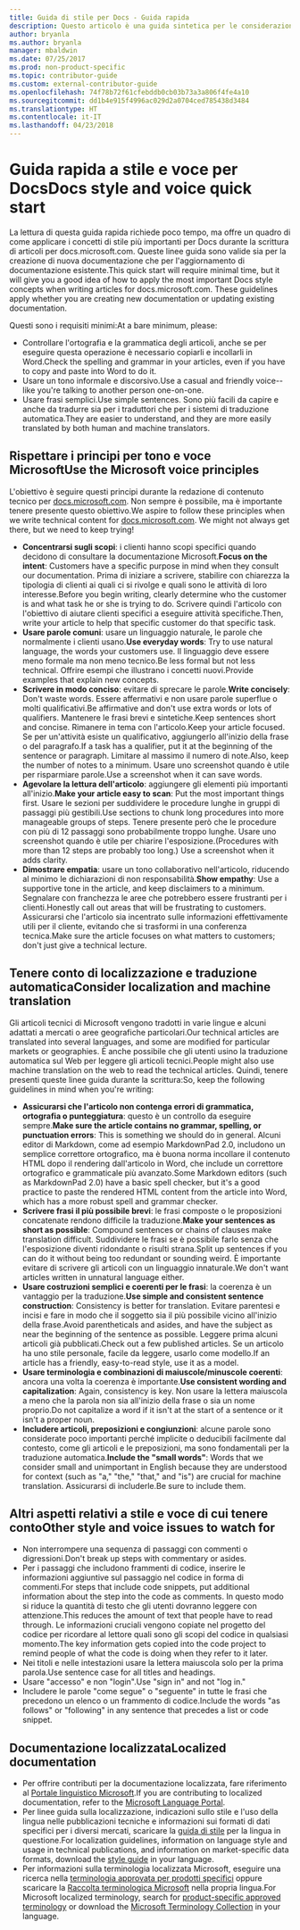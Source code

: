 ```yaml
---
title: Guida di stile per Docs - Guida rapida
description: Questo articolo è una guida sintetica per le considerazioni sullo stile, che contiene solo gli argomenti fondamentali per iniziare a contribuire a docs.microsoft.com.
author: bryanla
ms.author: bryanla
manager: mbaldwin
ms.date: 07/25/2017
ms.prod: non-product-specific
ms.topic: contributor-guide
ms.custom: external-contributor-guide
ms.openlocfilehash: 74f78b72f61cfebddb0cb03b73a3a806f4fe4a10
ms.sourcegitcommit: dd1b4e915f4996ac029d2a0704ced785438d3484
ms.translationtype: HT
ms.contentlocale: it-IT
ms.lasthandoff: 04/23/2018
---
```

# <a name="docs-style-and-voice-quick-start"></a><span data-ttu-id="4bd88-103">Guida rapida a stile e voce per Docs</span><span class="sxs-lookup"><span data-stu-id="4bd88-103">Docs style and voice quick start</span></span>

<span data-ttu-id="4bd88-104">La lettura di questa guida rapida richiede poco tempo, ma offre un quadro di come applicare i concetti di stile più importanti per Docs durante la scrittura di articoli per docs.microsoft.com. Queste linee guida sono valide sia per la creazione di nuova documentazione che per l'aggiornamento di documentazione esistente.</span><span class="sxs-lookup"><span data-stu-id="4bd88-104">This quick start will require minimal time, but it will give you a good idea of how to apply the most important Docs style concepts when writing articles for docs.microsoft.com. These guidelines apply whether you are creating new documentation or updating existing documentation.</span></span>

<span data-ttu-id="4bd88-105">Questi sono i requisiti minimi:</span><span class="sxs-lookup"><span data-stu-id="4bd88-105">At a bare minimum, please:</span></span>

- <span data-ttu-id="4bd88-106">Controllare l'ortografia e la grammatica degli articoli, anche se per eseguire questa operazione è necessario copiarli e incollarli in Word.</span><span class="sxs-lookup"><span data-stu-id="4bd88-106">Check the spelling and grammar in your articles, even if you have to copy and paste into Word to do it.</span></span>
- <span data-ttu-id="4bd88-107">Usare un tono informale e discorsivo.</span><span class="sxs-lookup"><span data-stu-id="4bd88-107">Use a casual and friendly voice--like you're talking to another person one-on-one.</span></span>
- <span data-ttu-id="4bd88-108">Usare frasi semplici.</span><span class="sxs-lookup"><span data-stu-id="4bd88-108">Use simple sentences.</span></span> <span data-ttu-id="4bd88-109">Sono più facili da capire e anche da tradurre sia per i traduttori che per i sistemi di traduzione automatica.</span><span class="sxs-lookup"><span data-stu-id="4bd88-109">They are easier to understand, and they are more easily translated by both human and machine translators.</span></span>

## <a name="use-the-microsoft-voice-principles"></a><span data-ttu-id="4bd88-110">Rispettare i principi per tono e voce Microsoft</span><span class="sxs-lookup"><span data-stu-id="4bd88-110">Use the Microsoft voice principles</span></span>

<span data-ttu-id="4bd88-111">L'obiettivo è seguire questi principi durante la redazione di contenuto tecnico per [docs.microsoft.com](https://docs.microsoft.com). Non sempre è possibile, ma è importante tenere presente questo obiettivo.</span><span class="sxs-lookup"><span data-stu-id="4bd88-111">We aspire to follow these principles when we write technical content for [docs.microsoft.com](https://docs.microsoft.com). We might not always get there, but we need to keep trying!</span></span>

- <span data-ttu-id="4bd88-112">**Concentrarsi sugli scopi**: i clienti hanno scopi specifici quando decidono di consultare la documentazione Microsoft.</span><span class="sxs-lookup"><span data-stu-id="4bd88-112">**Focus on the intent**: Customers have a specific purpose in mind when they consult our documentation.</span></span> <span data-ttu-id="4bd88-113">Prima di iniziare a scrivere, stabilire con chiarezza la tipologia di clienti ai quali ci si rivolge e quali sono le attività di loro interesse.</span><span class="sxs-lookup"><span data-stu-id="4bd88-113">Before you begin writing, clearly determine who the customer is and what task he or she is trying to do.</span></span> <span data-ttu-id="4bd88-114">Scrivere quindi l'articolo con l'obiettivo di aiutare clienti specifici a eseguire attività specifiche.</span><span class="sxs-lookup"><span data-stu-id="4bd88-114">Then, write your article to help that specific customer do that specific task.</span></span>
- <span data-ttu-id="4bd88-115">**Usare parole comuni**: usare un linguaggio naturale, le parole che normalmente i clienti usano.</span><span class="sxs-lookup"><span data-stu-id="4bd88-115">**Use everyday words**: Try to use natural language, the words your customers use.</span></span> <span data-ttu-id="4bd88-116">Il linguaggio deve essere meno formale ma non meno tecnico.</span><span class="sxs-lookup"><span data-stu-id="4bd88-116">Be less formal but not less technical.</span></span> <span data-ttu-id="4bd88-117">Offrire esempi che illustrano i concetti nuovi.</span><span class="sxs-lookup"><span data-stu-id="4bd88-117">Provide examples that explain new concepts.</span></span>
- <span data-ttu-id="4bd88-118">**Scrivere in modo conciso**: evitare di sprecare le parole.</span><span class="sxs-lookup"><span data-stu-id="4bd88-118">**Write concisely**: Don't waste words.</span></span> <span data-ttu-id="4bd88-119">Essere affermativi e non usare parole superflue o molti qualificativi.</span><span class="sxs-lookup"><span data-stu-id="4bd88-119">Be affirmative and don't use extra words or lots of qualifiers.</span></span> <span data-ttu-id="4bd88-120">Mantenere le frasi brevi e sintetiche.</span><span class="sxs-lookup"><span data-stu-id="4bd88-120">Keep sentences short and concise.</span></span> <span data-ttu-id="4bd88-121">Rimanere in tema con l'articolo.</span><span class="sxs-lookup"><span data-stu-id="4bd88-121">Keep your article focused.</span></span> <span data-ttu-id="4bd88-122">Se per un'attività esiste un qualificativo, aggiungerlo all'inizio della frase o del paragrafo.</span><span class="sxs-lookup"><span data-stu-id="4bd88-122">If a task has a qualifier, put it at the beginning of the sentence or paragraph.</span></span> <span data-ttu-id="4bd88-123">Limitare al massimo il numero di note.</span><span class="sxs-lookup"><span data-stu-id="4bd88-123">Also, keep the number of notes to a minimum.</span></span> <span data-ttu-id="4bd88-124">Usare uno screenshot quando è utile per risparmiare parole.</span><span class="sxs-lookup"><span data-stu-id="4bd88-124">Use a screenshot when it can save words.</span></span>
- <span data-ttu-id="4bd88-125">**Agevolare la lettura dell'articolo**: aggiungere gli elementi più importanti all'inizio.</span><span class="sxs-lookup"><span data-stu-id="4bd88-125">**Make your article easy to scan**: Put the most important things first.</span></span> <span data-ttu-id="4bd88-126">Usare le sezioni per suddividere le procedure lunghe in gruppi di passaggi più gestibili.</span><span class="sxs-lookup"><span data-stu-id="4bd88-126">Use sections to chunk long procedures into more manageable groups of steps.</span></span> <span data-ttu-id="4bd88-127">Tenere presente però che le procedure con più di 12 passaggi sono probabilmente troppo lunghe. Usare uno screenshot quando è utile per chiarire l'esposizione.</span><span class="sxs-lookup"><span data-stu-id="4bd88-127">(Procedures with more than 12 steps are probably too long.) Use a screenshot when it adds clarity.</span></span>
- <span data-ttu-id="4bd88-128">**Dimostrare empatia**: usare un tono collaborativo nell'articolo, riducendo al minimo le dichiarazioni di non responsabilità.</span><span class="sxs-lookup"><span data-stu-id="4bd88-128">**Show empathy**: Use a supportive tone in the article, and keep disclaimers to a minimum.</span></span> <span data-ttu-id="4bd88-129">Segnalare con franchezza le aree che potrebbero essere frustranti per i clienti.</span><span class="sxs-lookup"><span data-stu-id="4bd88-129">Honestly call out areas that will be frustrating to customers.</span></span> <span data-ttu-id="4bd88-130">Assicurarsi che l'articolo sia incentrato sulle informazioni effettivamente utili per il cliente, evitando che si trasformi in una conferenza tecnica.</span><span class="sxs-lookup"><span data-stu-id="4bd88-130">Make sure the article focuses on what matters to customers; don't just give a technical lecture.</span></span>

## <a name="consider-localization-and-machine-translation"></a><span data-ttu-id="4bd88-131">Tenere conto di localizzazione e traduzione automatica</span><span class="sxs-lookup"><span data-stu-id="4bd88-131">Consider localization and machine translation</span></span>

<span data-ttu-id="4bd88-132">Gli articoli tecnici di Microsoft vengono tradotti in varie lingue e alcuni adattati a mercati o aree geografiche particolari.</span><span class="sxs-lookup"><span data-stu-id="4bd88-132">Our technical articles are translated into several languages, and some are modified for particular markets or geographies.</span></span> <span data-ttu-id="4bd88-133">È anche possibile che gli utenti usino la traduzione automatica sul Web per leggere gli articoli tecnici.</span><span class="sxs-lookup"><span data-stu-id="4bd88-133">People might also use machine translation on the web to read the technical articles.</span></span> <span data-ttu-id="4bd88-134">Quindi, tenere presenti queste linee guida durante la scrittura:</span><span class="sxs-lookup"><span data-stu-id="4bd88-134">So, keep the following guidelines in mind when you're writing:</span></span>

- <span data-ttu-id="4bd88-135">**Assicurarsi che l'articolo non contenga errori di grammatica, ortografia o punteggiatura**: questo è un controllo da eseguire sempre.</span><span class="sxs-lookup"><span data-stu-id="4bd88-135">**Make sure the article contains no grammar, spelling, or punctuation errors**: This is something we should do in general.</span></span> <span data-ttu-id="4bd88-136">Alcuni editor di Markdown, come ad esempio MarkdownPad 2.0, includono un semplice correttore ortografico, ma è buona norma incollare il contenuto HTML dopo il rendering dall'articolo in Word, che include un correttore ortografico e grammaticale più avanzato.</span><span class="sxs-lookup"><span data-stu-id="4bd88-136">Some Markdown editors (such as MarkdownPad 2.0) have a basic spell checker, but it's a good practice to paste the rendered HTML content from the article into Word, which has a more robust spell and grammar checker.</span></span>
- <span data-ttu-id="4bd88-137">**Scrivere frasi il più possibile brevi**: le frasi composte o le proposizioni concatenate rendono difficile la traduzione.</span><span class="sxs-lookup"><span data-stu-id="4bd88-137">**Make your sentences as short as possible**: Compound sentences or chains of clauses make translation difficult.</span></span> <span data-ttu-id="4bd88-138">Suddividere le frasi se è possibile farlo senza che l'esposizione diventi ridondante o risulti strana.</span><span class="sxs-lookup"><span data-stu-id="4bd88-138">Split up sentences if you can do it without being too redundant or sounding weird.</span></span> <span data-ttu-id="4bd88-139">È importante evitare di scrivere gli articoli con un linguaggio innaturale.</span><span class="sxs-lookup"><span data-stu-id="4bd88-139">We don't want articles written in unnatural language either.</span></span>
- <span data-ttu-id="4bd88-140">**Usare costruzioni semplici e coerenti per le frasi**: la coerenza è un vantaggio per la traduzione.</span><span class="sxs-lookup"><span data-stu-id="4bd88-140">**Use simple and consistent sentence construction**: Consistency is better for translation.</span></span> <span data-ttu-id="4bd88-141">Evitare parentesi e incisi e fare in modo che il soggetto sia il più possibile vicino all'inizio della frase.</span><span class="sxs-lookup"><span data-stu-id="4bd88-141">Avoid parentheticals and asides, and have the subject as near the beginning of the sentence as possible.</span></span> <span data-ttu-id="4bd88-142">Leggere prima alcuni articoli già pubblicati.</span><span class="sxs-lookup"><span data-stu-id="4bd88-142">Check out a few published articles.</span></span> <span data-ttu-id="4bd88-143">Se un articolo ha uno stile personale, facile da leggere, usarlo come modello.</span><span class="sxs-lookup"><span data-stu-id="4bd88-143">If an article has a friendly, easy-to-read style, use it as a model.</span></span>
- <span data-ttu-id="4bd88-144">**Usare terminologia e combinazioni di maiuscole/minuscole coerenti**: ancora una volta la coerenza è importante.</span><span class="sxs-lookup"><span data-stu-id="4bd88-144">**Use consistent wording and capitalization**: Again, consistency is key.</span></span> <span data-ttu-id="4bd88-145">Non usare la lettera maiuscola a meno che la parola non sia all'inizio della frase o sia un nome proprio.</span><span class="sxs-lookup"><span data-stu-id="4bd88-145">Do not capitalize a word if it isn't at the start of a sentence or it isn't a proper noun.</span></span>
- <span data-ttu-id="4bd88-146">**Includere articoli, preposizioni e congiunzioni**: alcune parole sono considerate poco importanti perché implicite o deducibili facilmente dal contesto, come gli articoli e le preposizioni, ma sono fondamentali per la traduzione automatica.</span><span class="sxs-lookup"><span data-stu-id="4bd88-146">**Include the "small words"**: Words that we consider small and unimportant in English because they are understood for context (such as "a," "the," "that," and "is") are crucial for machine translation.</span></span> <span data-ttu-id="4bd88-147">Assicurarsi di includerle.</span><span class="sxs-lookup"><span data-stu-id="4bd88-147">Be sure to include them.</span></span>

## <a name="other-style-and-voice-issues-to-watch-for"></a><span data-ttu-id="4bd88-148">Altri aspetti relativi a stile e voce di cui tenere conto</span><span class="sxs-lookup"><span data-stu-id="4bd88-148">Other style and voice issues to watch for</span></span>

- <span data-ttu-id="4bd88-149">Non interrompere una sequenza di passaggi con commenti o digressioni.</span><span class="sxs-lookup"><span data-stu-id="4bd88-149">Don't break up steps with commentary or asides.</span></span>
- <span data-ttu-id="4bd88-150">Per i passaggi che includono frammenti di codice, inserire le informazioni aggiuntive sul passaggio nel codice in forma di commenti.</span><span class="sxs-lookup"><span data-stu-id="4bd88-150">For steps that include code snippets, put additional information about the step into the code as comments.</span></span> <span data-ttu-id="4bd88-151">In questo modo si riduce la quantità di testo che gli utenti dovranno leggere con attenzione.</span><span class="sxs-lookup"><span data-stu-id="4bd88-151">This reduces the amount of text that people have to read through.</span></span> <span data-ttu-id="4bd88-152">Le informazioni cruciali vengono copiate nel progetto del codice per ricordare al lettore quali sono gli scopi del codice in qualsiasi momento.</span><span class="sxs-lookup"><span data-stu-id="4bd88-152">The key information gets copied into the code project to remind people of what the code is doing when they refer to it later.</span></span>
- <span data-ttu-id="4bd88-153">Nei titoli e nelle intestazioni usare la lettera maiuscola solo per la prima parola.</span><span class="sxs-lookup"><span data-stu-id="4bd88-153">Use sentence case for all titles and headings.</span></span>
- <span data-ttu-id="4bd88-154">Usare "accesso" e non "login".</span><span class="sxs-lookup"><span data-stu-id="4bd88-154">Use "sign in" and not "log in."</span></span>
- <span data-ttu-id="4bd88-155">Includere le parole "come segue" o "seguente" in tutte le frasi che precedono un elenco o un frammento di codice.</span><span class="sxs-lookup"><span data-stu-id="4bd88-155">Include the words "as follows" or "following" in any sentence that precedes a list or code snippet.</span></span>

## <a name="localized-documentation"></a><span data-ttu-id="4bd88-156">Documentazione localizzata</span><span class="sxs-lookup"><span data-stu-id="4bd88-156">Localized documentation</span></span>

- <span data-ttu-id="4bd88-157">Per offrire contributi per la documentazione localizzata, fare riferimento al [Portale linguistico Microsoft](https://www.microsoft.com/Language/Default.aspx).</span><span class="sxs-lookup"><span data-stu-id="4bd88-157">If you are contributing to localized documentation, refer to the [Microsoft Language Portal](https://www.microsoft.com/Language/Default.aspx).</span></span>
- <span data-ttu-id="4bd88-158">Per linee guida sulla localizzazione, indicazioni sullo stile e l'uso della lingua nelle pubblicazioni tecniche e informazioni sui formati di dati specifici per i diversi mercati, scaricare la [guida di stile](https://www.microsoft.com/Language/StyleGuides.aspx) per la lingua in questione.</span><span class="sxs-lookup"><span data-stu-id="4bd88-158">For localization guidelines, information on language style and usage in technical publications, and information on market-specific data formats, download the [style guide](https://www.microsoft.com/Language/StyleGuides.aspx) in your language.</span></span>
- <span data-ttu-id="4bd88-159">Per informazioni sulla terminologia localizzata Microsoft, eseguire una ricerca nella [terminologia approvata per prodotti specifici](https://www.microsoft.com/Language/Search.aspx) oppure scaricare la [Raccolta terminologica Microsoft](https://www.microsoft.com/Language/Terminology.aspx) nella propria lingua.</span><span class="sxs-lookup"><span data-stu-id="4bd88-159">For Microsoft localized terminology, search for [product-specific approved terminology](https://www.microsoft.com/Language/Search.aspx) or download the [Microsoft Terminology Collection](https://www.microsoft.com/Language/Terminology.aspx) in your language.</span></span>
